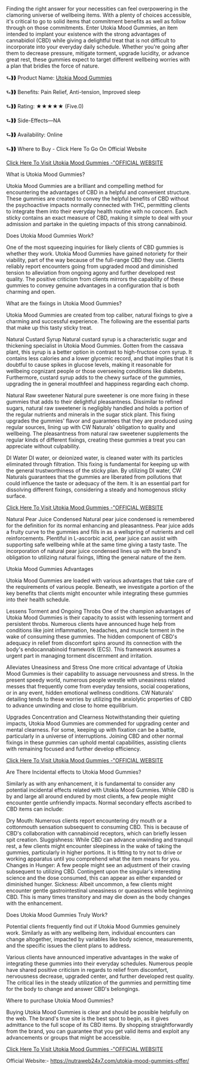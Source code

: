 Finding the right answer for your necessities can feel overpowering in the clamoring universe of wellbeing items. With a plenty of choices accessible, it's critical to go to solid items that commitment benefits as well as follow through on those commitments. Enter Utokia Mood Gummies, an item intended to implant your existence with the strong advantages of cannabidiol (CBD) while giving a delightful treat that is not difficult to incorporate into your everyday daily schedule. Whether you're going after them to decrease pressure, mitigate torment, upgrade lucidity, or advance great rest, these gummies expect to target different wellbeing worries with a plan that bridles the force of nature.

⮑❱❱ Product Name: [Utokia Mood Gummies](https://nutraweb24x7.com/utokia-mood-gummies-offer/)

⮑❱❱ Benefits: Pain Relief, Anti-tension, Improved sleep

⮑❱❱ Rating: ★★★★★ (Five.0)

⮑❱❱ Side-Effects—NA

⮑❱❱ Availability: Online

⮑❱❱ Where to Buy - Click Here To Go On Official Website


[Click Here To Visit Utokia Mood Gummies -"OFFICIAL WEBSITE](https://nutraweb24x7.com/utokia-mood-gummies-offer/)


What is Utokia Mood Gummies?

Utokia Mood Gummies are a brilliant and compelling method for encountering the advantages of CBD in a helpful and convenient structure. These gummies are created to convey the helpful benefits of CBD without the psychoactive impacts normally connected with THC, permitting clients to integrate them into their everyday health routine with no concern. Each sticky contains an exact measure of CBD, making it simple to deal with your admission and partake in the quieting impacts of this strong cannabinoid.

Does Utokia Mood Gummies Work?

One of the most squeezing inquiries for likely clients of CBD gummies is whether they work. Utokia Mood Gummies have gained notoriety for their viability, part of the way because of the full-range CBD they use. Clients reliably report encounters going from upgraded mood and diminished tension to alleviation from ongoing agony and further developed rest quality. The positive criticism from clients mirrors the capability of these gummies to convey genuine advantages in a configuration that is both charming and open.

What are the fixings in Utokia Mood Gummies?

Utokia Mood Gummies are created from top caliber, natural fixings to give a charming and successful experience. The following are the essential parts that make up this tasty sticky treat.

Natural Custard Syrup
Natural custard syrup is a characteristic sugar and thickening specialist in Utokia Mood Gummies. Gotten from the cassava plant, this syrup is a better option in contrast to high-fructose corn syrup. It contains less calories and a lower glycemic record, and that implies that it is doubtful to cause spikes in glucose levels, making it reasonable for wellbeing cognizant people or those overseeing conditions like diabetes. Furthermore, custard syrup adds to the chewy surface of the gummies, upgrading the in general mouthfeel and happiness regarding each chomp.

Natural Raw sweetener
Natural pure sweetener is one more fixing in these gummies that adds to their delightful pleasantness. Dissimilar to refined sugars, natural raw sweetener is negligibly handled and holds a portion of the regular nutrients and minerals in the sugar stick plant. This fixing upgrades the gummies' flavor and guarantees that they are produced using regular sources, lining up with CW Naturals' obligation to quality and wellbeing. The pleasantness from natural raw sweetener supplements the regular kinds of different fixings, creating these gummies a treat you can appreciate without culpability.

DI Water
DI water, or deionized water, is cleaned water with its particles eliminated through filtration. This fixing is fundamental for keeping up with the general trustworthiness of the sticky plan. By utilizing DI water, CW Naturals guarantees that the gummies are liberated from pollutions that could influence the taste or adequacy of the item. It is an essential part for dissolving different fixings, considering a steady and homogenous sticky surface.


[Click Here To Visit Utokia Mood Gummies -"OFFICIAL WEBSITE](https://nutraweb24x7.com/utokia-mood-gummies-offer/)


Natural Pear Juice Condensed
Natural pear juice condensed is remembered for the definition for its normal enhancing and pleasantness. Pear juice adds a fruity curve to the gummies and fills in as a wellspring of nutrients and cell reinforcements. Plentiful in L-ascorbic acid, pear juice can assist with supporting safe wellbeing while at the same time giving a tasty taste. The incorporation of natural pear juice condensed lines up with the brand's obligation to utilizing natural fixings, lifting the general nature of the item.

Utokia Mood Gummies Advantages

Utokia Mood Gummies are loaded with various advantages that take care of the requirements of various people. Beneath, we investigate a portion of the key benefits that clients might encounter while integrating these gummies into their health schedule.

Lessens Torment and Ongoing Throbs
One of the champion advantages of Utokia Mood Gummies is their capacity to assist with lessening torment and persistent throbs. Numerous clients have announced huge help from conditions like joint inflammation, headaches, and muscle torment in the wake of consuming these gummies. The hidden component of CBD's adequacy in relief from discomfort spins around its connection with the body's endocannabinoid framework (ECS). This framework assumes a urgent part in managing torment discernment and irritation.

Alleviates Uneasiness and Stress
One more critical advantage of Utokia Mood Gummies is their capability to assuage nervousness and stress. In the present speedy world, numerous people wrestle with uneasiness related messes that frequently come from everyday tensions, social cooperations, or in any event, hidden emotional wellness conditions. CW Naturals' detailing tends to these worries by utilizing the anxiolytic properties of CBD to advance unwinding and close to home equilibrium.

Upgrades Concentration and Clearness
Notwithstanding their quieting impacts, Utokia Mood Gummies are commended for upgrading center and mental clearness. For some, keeping up with fixation can be a battle, particularly in a universe of interruptions. Joining CBD and other normal fixings in these gummies can uphold mental capabilities, assisting clients with remaining focused and further develop efficiency.


[Click Here To Visit Utokia Mood Gummies -"OFFICIAL WEBSITE](https://nutraweb24x7.com/utokia-mood-gummies-offer/)


Are There Incidental effects to Utokia Mood Gummies?

Similarly as with any enhancement, it is fundamental to consider any potential incidental effects related with Utokia Mood Gummies. While CBD is by and large all around endured by most clients, a few people might encounter gentle unfriendly impacts. Normal secondary effects ascribed to CBD items can include:

Dry Mouth: Numerous clients report encountering dry mouth or a cottonmouth sensation subsequent to consuming CBD. This is because of CBD's collaboration with cannabinoid receptors, which can briefly lessen spit creation.
Sluggishness: While CBD can advance unwinding and tranquil rest, a few clients might encounter sleepiness in the wake of taking the gummies, particularly in higher portions. It is fitting to try not to drive or working apparatus until you comprehend what the item means for you.
Changes in Hunger: A few people might see an adjustment of their craving subsequent to utilizing CBD. Contingent upon the singular's interesting science and the dose consumed, this can appear as either expanded or diminished hunger.
Sickness: Albeit uncommon, a few clients might encounter gentle gastrointestinal uneasiness or queasiness while beginning CBD. This is many times transitory and may die down as the body changes with the enhancement.

Does Utokia Mood Gummies Truly Work?

Potential clients frequently find out if Utokia Mood Gummies genuinely work. Similarly as with any wellbeing item, individual encounters can change altogether, impacted by variables like body science, measurements, and the specific issues the client plans to address.

Various clients have announced imperative advantages in the wake of integrating these gummies into their everyday schedules. Numerous people have shared positive criticism in regards to relief from discomfort, nervousness decrease, upgraded center, and further developed rest quality. The critical lies in the steady utilization of the gummies and permitting time for the body to change and answer CBD's belongings.

Where to purchase Utokia Mood Gummies?

Buying Utokia Mood Gummies is clear and should be possible helpfully on the web. The brand's true site is the best spot to begin, as it gives admittance to the full scope of its CBD items. By shopping straightforwardly from the brand, you can guarantee that you get valid items and exploit any advancements or groups that might be accessible.


[Click Here To Visit Utokia Mood Gummies -"OFFICIAL WEBSITE](https://nutraweb24x7.com/utokia-mood-gummies-offer/)


Official Website:- https://nutraweb24x7.com/utokia-mood-gummies-offer/
